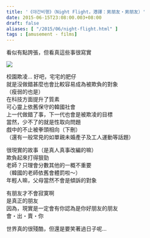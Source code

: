```yaml
---
title: '《야간비행》（Night Flight，港譯：男朋友・男朋友）'
date: 2015-06-15T23:08:00.003+08:00
draft: false
aliases: [ "/2015/06/night-flight.html" ]
tags : [amusement - films]
---
```


看似有點誇張，但看真這些事很寫實  

[![](https://farm4.staticflickr.com/3917/18832653535_d42c43a3bf_z.jpg)](https://farm4.staticflickr.com/3917/18832653535_d42c43a3bf_z.jpg)

校園欺凌... 好吧，宅宅的肥仔  
就是沒做錯甚麼也會比較容易成為被欺負的對象  
（瘦弱的也是）  
在科技方面提升了質素  
可心靈上依舊保守的韓國社會  
上一代做錯了事，下一代也會是被欺凌的目標  
當然，少不了的就是性取向問題  
戲中的不止被拳頭相向（下刪）  
（還有一般常見的如單親未婚產子及工人運動等話題）  
  
很現實的故事（是真人真事改編的嘛）  
欺負起來打得狠勁  
老師？只理會分數其他的一概不重要  
（韓國的老師依舊會體罰啦～）  
年輕人嘛，父母當然不會是傾訴的對象  
  
有朋友才不會寂寞啊  
是真正的朋友  
因為，現實是一定會有你認為是你好朋友的朋友  
會・出・賣・你  
  
世界真的很殘酷，但還是要笑著過日子呢...